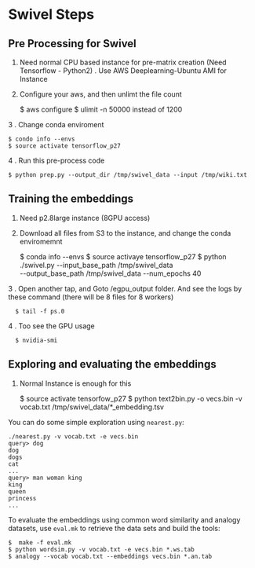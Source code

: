 # Swivel Steps

## Pre Processing for Swivel
1. Need normal CPU based instance for pre-matrix creation (Need Tensorflow - Python2) . 
Use AWS Deeplearning-Ubuntu AMI for Instance
2. Configure your aws, and then unlimt the file count


    $ aws configure
    $ ulimit -n 50000 instead of 1200
    
  3 .  Change conda enviroment


    $ condo info --envs
    $ source activate tensorflow_p27
    
 4 .  Run this pre-process code

    $ python prep.py --output_dir /tmp/swivel_data --input /tmp/wiki.txt



## Training the embeddings

1. Need p2.8large instance (8GPU access)
2. Download all files from S3 to the instance, and change the conda enviromemnt


    $ conda info --envs
    $ source activaye tensorflow_p27
    $ python ./swivel.py --input_base_path /tmp/swivel_data \
       --output_base_path /tmp/swivel_data --num_epochs 40
    
3 .  Open another tap, and Goto /egpu_output folder. And see the logs by these command (there will be 8 files for 8 workers)

      $ tail -f ps.0 

4 .  Too see the GPU usage 

      $ nvidia-smi

      



## Exploring and evaluating the embeddings

1. Normal Instance is enough for this


    $ source activate tensorfow_p27
    $ python text2bin.py -o vecs.bin -v vocab.txt /tmp/swivel_data/*_embedding.tsv

You can do some simple exploration using `nearest.py`:

    ./nearest.py -v vocab.txt -e vecs.bin
    query> dog
    dog
    dogs
    cat
    ...
    query> man woman king
    king
    queen
    princess
    ...

To evaluate the embeddings using common word similarity and analogy datasets,
use `eval.mk` to retrieve the data sets and build the tools:

    $  make -f eval.mk
    $ python wordsim.py -v vocab.txt -e vecs.bin *.ws.tab
    $ analogy --vocab vocab.txt --embeddings vecs.bin *.an.tab

